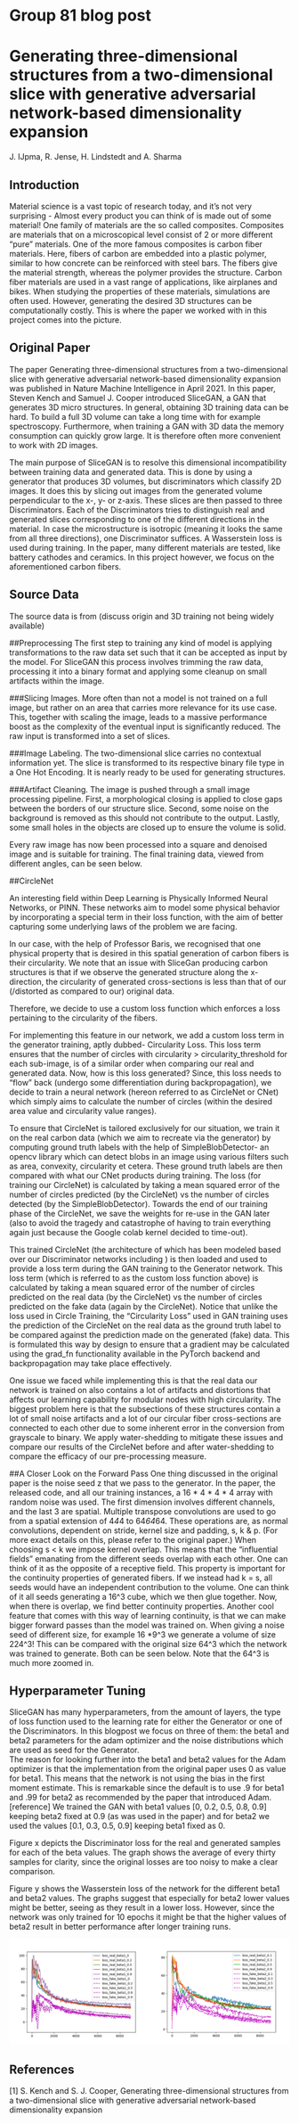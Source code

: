 # Group 81 blog post
# Generating three-dimensional structures from a two-dimensional slice with generative adversarial network-based dimensionality expansion

J. IJpma, R. Jense, H. Lindstedt and A. Sharma

## Introduction

Material science is a vast topic of research today, and it’s not very surprising - Almost every product you can think of is made out of some material! One family of materials are the so called composites. Composites are materials that on a microscopical level consist of 2 or more different “pure” materials. One of the more famous composites is carbon fiber materials. Here, fibers of carbon are embedded into a plastic polymer, similar to how concrete can be reinforced with steel bars. The fibers give the material strength, whereas the polymer provides the structure. Carbon fiber materials are used in a vast range of applications, like airplanes and bikes. When studying the properties of these materials, simulations are often used. However, generating the desired 3D structures can be computationally costly. This is where the paper we worked with in this project comes into the picture.

## Original Paper
The paper Generating three-dimensional structures from a two-dimensional slice with generative adversarial network-based dimensionality expansion was published in Nature Machine Intelligence in April 2021. In this paper, Steven Kench and Samuel J. Cooper introduced SliceGAN, a GAN that generates 3D micro structures. In general, obtaining 3D training data can be hard. To build a full 3D volume can take a long time with for example spectroscopy. Furthermore, when training a GAN with 3D data the memory consumption can quickly grow large. It is therefore often more convenient to work with 2D images. 

The main purpose of SliceGAN is to resolve this dimensional incompatibility between training data and generated data. This is done by using a generator that produces 3D volumes, but discriminators which classify 2D images. It does this by slicing out images from the generated volume perpendicular to the x-, y- or z-axis. These slices are then passed to three Discriminators. Each of the Discriminators tries to distinguish real and generated slices corresponding to one of the different directions in the material. In case the microstructure is isotropic (meaning it looks the same from all three directions), one Discriminator suffices. A Wasserstein loss is used during training. In the paper, many different materials are tested, like battery cathodes and ceramics. In this project however, we focus on the aforementioned carbon fibers.

## Source Data
The source data is from  (discuss origin and 3D training not being widely available)

##Preprocessing
The first step to training any kind of model is applying transformations to the raw data set such that it can be accepted as input by the model. For SliceGAN this process involves trimming the raw data, processing it into a binary format and applying some cleanup on small artifacts within the image.

###Slicing Images. 
More often than not a model is not trained on a full image, but rather on an area that carries more relevance for its use case. This, together with scaling the image, leads to a massive performance boost as the complexity of the eventual input is significantly reduced. The raw input is transformed into a set of slices.

###Image Labeling. 
The two-dimensional slice carries no contextual information yet. The slice is transformed to its respective binary file type in a One Hot Encoding. It is nearly ready to be used for generating structures. 

###Artifact Cleaning. 
The image is pushed through a small image processing pipeline. First, a morphological closing is applied to close gaps between the borders of our structure slice. Second, some noise on the background is removed as this should not contribute to the output. Lastly, some small holes in the objects are closed up to ensure the volume is solid.

Every raw image has now been processed into a square and denoised image and is suitable for training. The final training data, viewed from different angles, can be seen below.

##CircleNet

An interesting field within Deep Learning is Physically Informed Neural Networks, or PINN. These networks aim to model some physical behavior by incorporating a special term in their loss function, with the aim of better capturing some underlying laws of the problem we are facing. 
        
In our case, with the help of Professor Baris, we recognised that one physical property that is desired in this spatial generation of carbon fibers is their circularity. We note that an issue with SliceGan producing carbon structures is that if we observe the generated structure along the x-direction, the circularity of generated cross-sections is less than that of our (/distorted as compared to our) original data.

Therefore, we decide to use a custom loss function which enforces a loss pertaining to the circularity of the fibers.
        
For implementing this feature in our network, we add a custom loss term in the generator training, aptly dubbed- Circularity Loss. This loss term ensures that the number of circles with circularity > circularity_threshold for each sub-image, is of a similar order when comparing our real and generated data. 
Now, how is this loss generated?
Since, this loss needs to “flow” back (undergo some differentiation during backpropagation), we decide to train a neural network (hereon referred to as CircleNet or CNet) which simply aims to calculate the number of circles (within the desired area value and circularity value ranges). 
        
To ensure that CircleNet is tailored exclusively for our situation, we train it on the real carbon data (which we aim to recreate via the generator) by computing ground truth labels with the help of SimpleBlobDetector- an opencv library which can detect blobs in an image using various filters such as area, convexity, circularity et cetera. These ground truth labels are then compared with what our CNet products during training. The loss (for training our CircleNet) is calculated by taking a mean squared error of the number of circles predicted (by the CircleNet) vs the number of circles detected (by the SimpleBlobDetector). Towards the end of our training phase of the CircleNet, we save the weights for re-use in the GAN later (also to avoid the tragedy and catastrophe of having to train everything again just because the Google colab kernel decided to time-out).

This trained CircleNet (the architecture of which has been modeled based over our Discriminator networks including ) is then loaded and used to provide a loss term during the GAN training to the Generator network. This loss term (which is referred to as the custom loss function above) is calculated by taking a mean squared error of the number of circles predicted on the real data (by the CircleNet) vs the number of circles predicted on the fake data (again by the CircleNet).
Notice that unlike the loss used in Circle Training, the “Circularity Loss” used in GAN training uses the prediction of the CircleNet on the real data as the ground truth label to be compared against the prediction made on the generated (fake) data. This is formulated this way by design to ensure that a gradient may be calculated using the grad_fn functionality available in the PyTorch backend and backpropagation may take place effectively. 


One issue we faced while implementing this is that the real data our network is trained on also contains a lot of artifacts and distortions that affects our learning capability for  modular nodes with high circularity. The biggest problem here is that the subsections of these structures contain a lot of small noise artifacts and a lot of our circular fiber cross-sections are connected to each other due to some inherent error in the conversion from grayscale to binary. We apply water-shedding to mitigate these issues and compare our results of the CircleNet before and after water-shedding to compare the efficacy of our pre-processing measure. 

##A Closer Look on the Forward Pass
One thing discussed in the original paper is the noise seed z that we pass to the generator. In the paper, the released code, and all our training instances, a 16 * 4 * 4 * 4 array with random noise was used. The first dimension involves different channels, and the last 3 are spatial. Multiple transpose convolutions are used to go from a spatial extension of 4*4*4 to 64*64*64. These operations are, as normal convolutions, dependent on stride, kernel size and padding, s, k & p. (For more exact details on this, please refer to the original paper.)
When choosing s < k we impose kernel overlap. This means that the “influential fields” emanating from the different seeds overlap with each other. One can think of it as the opposite of a receptive field. This property is important for the continuity properties of generated fibers. If we instead had k = s, all seeds would have an independent contribution to the volume. One can think of it all seeds generating a 16^3 cube, which we then glue together. Now, when there is overlap, we find better continuity properties.
Another cool feature that comes with this way of learning continuity, is that we can make bigger forward passes than the model was trained on. When giving a noise seed of different size, for example 16 *9^3 we generate a volume of size 224^3! This can be compared with the original size 64^3 which the network was trained to generate. Both can be seen below. Note that the 64^3 is much more zoomed in.


## Hyperparameter Tuning

SliceGAN has many hyperparameters, from the amount of layers, the type of loss function used to the learning rate for either the Generator or one of the Discriminators. In this blogpost we focus on three of them: the beta1 and beta2 parameters for the adam optimizer and the noise distributions which are used as seed for the Generator.  
The reason for looking further into the beta1 and beta2 values for the Adam optimizer is that the implementation from the original paper uses 0 as value for beta1. This means that the network is not using the bias in the  first moment estimate. This is remarkable since the default is to use .9 for beta1 and .99 for beta2 as recommended by the paper that introduced Adam. [reference]
We trained the GAN with beta1 values [0, 0.2, 0.5, 0.8, 0.9] keeping beta2 fixed at 0.9 (as was used in the paper) and for beta2 we used the values [0.1, 0.3, 0.5, 0.9] keeping beta1 fixed as 0.

Figure x depicts the Discriminator loss for the real and generated samples for each of the beta values. The graph shows the average of every thirty samples for clarity, since the original losses are too noisy to make a clear comparison.

Figure y shows the Wasserstein loss of the network for the different beta1 and beta2 values. The graphs suggest that especially for beta2 lower values might be better, seeing as they result in a lower loss. However, since the network was only trained for 10 epochs it might be that the higher values of beta2 result in better performance after longer training runs. 

![Figure 1](figures/Graphs_disc_loss_real_fake_hp_tuning.png?raw=true)

## References

[1]  S. Kench and S. J. Cooper, Generating three-dimensional structures from a
two-dimensional slice with generative adversarial
network-based dimensionality expansion

